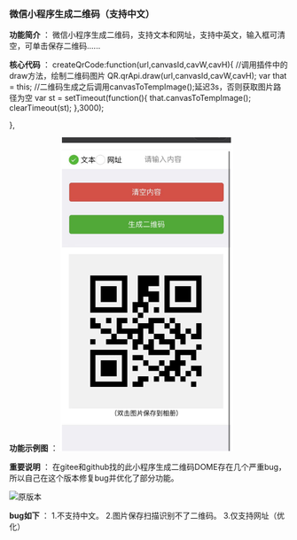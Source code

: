 ###  **微信小程序生成二维码（支持中文）** 
 **功能简介** ：
微信小程序生成二维码，支持文本和网址，支持中英文，输入框可清空，可单击保存二维码......


**核心代码** ：
 createQrCode:function(url,canvasId,cavW,cavH){
    //调用插件中的draw方法，绘制二维码图片
    QR.qrApi.draw(url,canvasId,cavW,cavH);
    var that = this;
    //二维码生成之后调用canvasToTempImage();延迟3s，否则获取图片路径为空
    var st = setTimeout(function(){
      that.canvasToTempImage();
      clearTimeout(st);
    },3000);
    
  },


 **功能示例图** ：
![优化版本](%E4%BC%98%E5%8C%961.png)


 **重要说明** ：
 在gitee和github找的此小程序生成二维码DOME存在几个严重bug，所以自己在这个版本修复bug并优化了部分功能。


 ![原版本](https://foruda.gitee.com/images/1670897171017169265/a46b5c21_5429226.png "1.png")


  **bug如下** ：
 1.不支持中文。
 2.图片保存扫描识别不了二维码。
 3.仅支持网址（优化）


 
 

